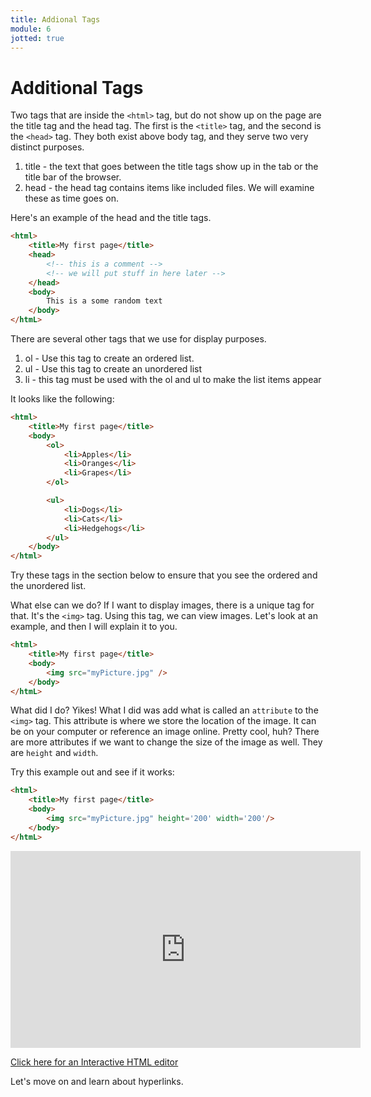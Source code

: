 ```yaml
---
title: Addional Tags
module: 6
jotted: true
---
```


# Additional Tags

Two tags that are inside the `<html>` tag, but do not show up on the page are the title tag and the head tag.  The first is the `<title>` tag, and the second is the `<head>` tag.  They both exist above body tag, and they serve two very distinct purposes.

1. title - the text that goes between the title tags show up in the tab or the title bar of the browser.
2. head - the head tag contains items like included files.  We will examine these as time goes on.  

Here's an example of the head and the title tags.

```html
<html>
    <title>My first page</title>
    <head>
        <!-- this is a comment -->
        <!-- we will put stuff in here later -->
    </head>
    <body>
        This is a some random text
    </body>
</htmL>

```

<!-- video -->

There are several other tags that we use for display purposes.

1. ol - Use this tag to create an ordered list.  
2. ul - Use this tag to create an unordered list
3. li - this tag must be used with the ol and ul to make the list items appear

It looks like the following:

```html
<html>
    <title>My first page</title>
    <body>
        <ol>
            <li>Apples</li>
            <li>Oranges</li>
            <li>Grapes</li>
        </ol>

        <ul>
            <li>Dogs</li>
            <li>Cats</li>
            <li>Hedgehogs</li>
        </ul>
    </body>
</html>

```

Try these tags in the section below to ensure that you see the ordered and the unordered list.

<!-- video -->

What else can we do?  If I want to display images, there is a unique tag for that.  It's the `<img>` tag.  Using this tag, we can view images. Let's look at an example, and then I will explain it to you.

```html
<html>
    <title>My first page</title>
    <body>
        <img src="myPicture.jpg" />
    </body>
</htmL>

```

What did I do? Yikes!  What I did was add what is called an `attribute` to the `<img>` tag.  This attribute is where we store the location of the image.  It can be on your computer or reference an image online.  Pretty cool, huh?  There are more attributes if we want to change the size of the image as well.  They are `height` and `width`.

Try this example out and see if it works:

```html
<html>
    <title>My first page</title>
    <body>
        <img src="myPicture.jpg" height='200' width='200'/>
    </body>
</htmL>

```

<!-- video -->
<iframe width="560" height="315" src="https://umontana.zoom.us/recording/play/TsfeO9wf0ahSSHsmeFyn5o-UbW_GSWPUr8FFBS3xbDImG61BokWEys-ZxJ3hZ-rq?continueMode=true
" frameborder="0" allow="accelerometer; autoplay; encrypted-media; gyroscope; picture-in-picture" allowfullscreen></iframe>

<a href='http://www.silverleaf-consulting.com/CodeEditor/' target="_new">Click here for an Interactive HTML editor</a>

Let's move on and learn about hyperlinks.

